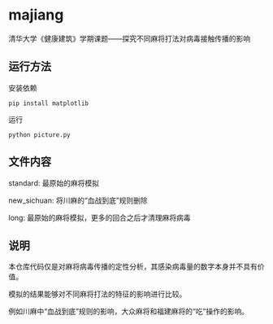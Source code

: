 # majiang
清华大学《健康建筑》学期课题——探究不同麻将打法对病毒接触传播的影响

## 运行方法

安装依赖

```
pip install matplotlib
```

运行

```
python picture.py
```

## 文件内容

standard: 最原始的麻将模拟

new_sichuan: 将川麻的“血战到底”规则删除

long: 最原始的麻将模拟，更多的回合之后才清理麻将病毒

## 说明

本仓库代码仅是对麻将病毒传播的定性分析，其感染病毒量的数字本身并不具有价值。

模拟的结果能够对不同麻将打法的特征的影响进行比较。

例如川麻中“血战到底”规则的影响，大众麻将和福建麻将的“吃”操作的影响。
